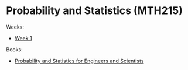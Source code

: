 # Probability and Statistics (MTH215)

Weeks:
- [Week 1](week_1.md)

Books:
- [Probability and Statistics for Engineers and Scientists](https://annas-archive.org/md5/e11ad37ea52fecbb0060a61f8bb2f4c2)
